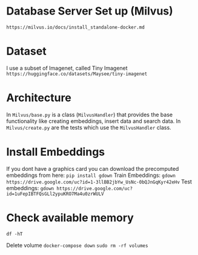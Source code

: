 # Database Server Set up (Milvus)

`https://milvus.io/docs/install_standalone-docker.md`

# Dataset

I use a subset of Imagenet, called Tiny Imagenet
`https://huggingface.co/datasets/Maysee/tiny-imagenet`

# Architecture

In `Milvus/base.py` is a class (`MilvusHandler`) that provides the base functionality like creating embeddings, insert data and search data. In `Milvus/create.py` are the tests which use the `MilvusHandler` class.

# Install Embeddings
If you dont have a graphics card you can download the precomputed embeddings from here:
`pip install gdown`
Train Embeddings:
`gdown https://drive.google.com/uc?id=1-3llBB2jbYw_UsNc-0bQJnGqKyr42eHv`
Test embeddings:
`gdown https://drive.google.com/uc?id=1uFepIBTFQsGLl2ypuKRO7Ma4u0zrWULV`

# Check available memory
`df -hT`

Delete volume
`docker-compose down`
`sudo rm -rf volumes`